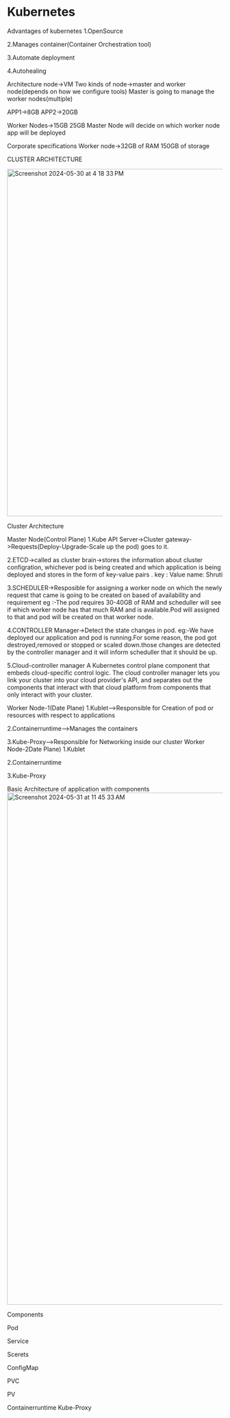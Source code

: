 # Kubernetes
Advantages of kubernetes
1.OpenSource

2.Manages container(Container Orchestration tool)

3.Automate deployment

4.Autohealing 

Architecture
node->VM
Two kinds of node->master and worker node(depends on how we configure tools)
Master is going to manage the worker nodes(multiple)

APP1->8GB      APP2->20GB
       
Worker Nodes->15GB   25GB
Master Node will decide on which worker node app will be deployed

Corporate specifications
Worker node->32GB of RAM 150GB of storage

CLUSTER ARCHITECTURE

<img width="810" alt="Screenshot 2024-05-30 at 4 18 33 PM" src="https://github.com/shruti-saxena10/Kubernetes/assets/108339410/e1a66234-7d91-4236-a42b-6a9cc5855fec">



Cluster Architecture

Master Node(Control Plane)
1.Kube API Server->Cluster gateway->Requests(Deploy-Upgrade-Scale up the pod) goes to it.


2.ETCD->called as cluster brain->stores the information about cluster configration, whichever pod is being created and which application is being deployed and stores in the form of key-value pairs .
key :  Value
name: Shruti

3.SCHEDULER->Resposible for assigning a worker node on which the newly request that came is going to be created on based of availability and requirement
eg :-The pod requires 30-40GB of RAM
and scheduller will see if which worker node has that much RAM and is available.Pod will assigned to that and pod will be created on that worker node.


4.CONTROLLER Manager->Detect the state changes in pod.
eg:-We have deployed our application and pod is running.For some reason, the pod got destroyed,removed or stopped or scaled down.those changes are detected by the controller manager and it will inform scheduller that it should be up.

5.Cloud-controller manager
A Kubernetes control plane component that embeds cloud-specific control logic. The cloud controller manager lets you link your cluster into your cloud provider's API, and separates out the components that interact with that cloud platform from components that only interact with your cluster.

Worker Node-1(Date Plane)
1.Kublet-->Responsible for Creation of pod or resources with respect to applications

2.Containerruntime-->Manages the containers

3.Kube-Proxy-->Responsible for Networking inside our cluster
Worker Node-2Date Plane)
1.Kublet

2.Containerruntime

3.Kube-Proxy


Basic Architecture of application with components
<img width="1194" alt="Screenshot 2024-05-31 at 11 45 33 AM" src="https://github.com/shruti-saxena10/Kubernetes/assets/108339410/484fc3ba-b246-4e40-b797-e20d20a1a997">


Components 

Pod 

Service

Scerets

ConfigMap

PVC

PV


Containerruntime
Kube-Proxy
